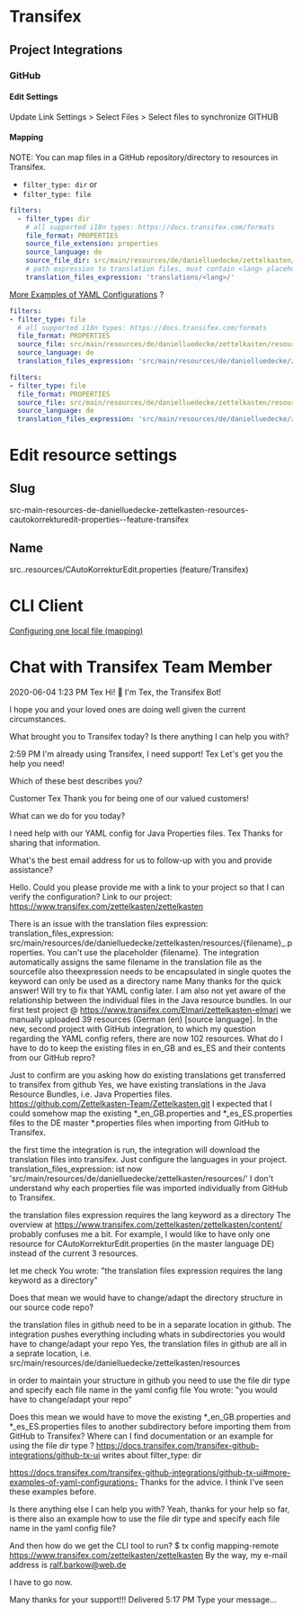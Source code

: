 # Transifex
## Project Integrations
### GitHub
#### Edit Settings
Update Link Settings > Select Files > Select files to synchronize
GITHUB
#### Mapping
NOTE: You can map files in a GitHub repository/directory to resources in Transifex. 
* `filter_type: dir` or
* `filter_type: file` 
```yaml
filters:
  - filter_type: dir
    # all supported i18n types: https://docs.transifex.com/formats
    file_format: PROPERTIES
    source_file_extension: properties
    source_language: de
    source_file_dir: src/main/resources/de/danielluedecke/zettelkasten/resources/
    # path expression to translation files, must contain <lang> placeholder
    translation_files_expression: 'translations/<lang>/'
```
[More Examples of YAML Configurations](https://docs.transifex.com/transifex-github-integrations/github-tx-ui#more-examples-of-yaml-configurations-) ?
```yaml
filters:
- filter_type: file
  # all supported i18n types: https://docs.transifex.com/formats
  file_format: PROPERTIES
  source_file: src/main/resources/de/danielluedecke/zettelkasten/resources/CAutoKorrekturEdit.properties
  source_language: de
  translation_files_expression: 'src/main/resources/de/danielluedecke/zettelkasten/resources/CAutoKorrekturEdit_<lang>.properties'

filters:
- filter_type: file
  file_format: PROPERTIES
  source_file: src/main/resources/de/danielluedecke/zettelkasten/resources/CBiggerEditField.properties
  source_language: de
  translation_files_expression: 'src/main/resources/de/danielluedecke/zettelkasten/resources/CBiggerEditField_<lang>.properties'
```
# Edit resource settings
## Slug
src-main-resources-de-danielluedecke-zettelkasten-resources-cautokorrekturedit-properties--feature-transifex
## Name
src..resources/CAutoKorrekturEdit.properties (feature/Transifex)
# CLI Client
[Configuring one local file (mapping)](https://docs.transifex.com/client/config#configuring-one-local-file-(mapping))
# Chat with Transifex Team Member
2020-06-04 1:23 PM
Tex
Hi! 👋 I'm Tex, the Transifex Bot!

I hope you and your loved ones are doing well given the current circumstances.

What brought you to Transifex today? Is there anything I can help you with? 

2:59 PM
I'm already using Transifex, I need support!
Tex
Let's get you the help you need!

Which of these best describes you?

Customer
Tex
Thank you for being one of our valued customers!

What can we do for you today?

I need help with our YAML config for Java Properties files.
Tex
Thanks for sharing that information.

What's the best email address for us to follow-up with you and provide assistance?


Hello. Could you please provide me with a link to your project so that I can verify the configuration?
Link to our project: https://www.transifex.com/zettelkasten/zettelkasten

There is an issue with the translation files expression:   translation_files_expression: src/main/resources/de/danielluedecke/zettelkasten/resources/{filename}_<lang>.properties. You can't use the placeholder {filename}. The integration automatically assigns the same filename in the translation file as the sourcefile
also theexpression needs to be encapsulated in single quotes
the <lang> keyword can only be used as a directory name
Many thanks for the quick answer! Will try to fix that YAML config later. I am also not yet aware of the relationship between the individual files in the Java resource bundles. In our first test project @ https://www.transifex.com/Elmari/zettelkasten-elmari we manually uploaded 39 resources (German (en) [source language]. In the new, second project with GitHub integration, to which my question regarding the YAML config refers, there are now 102 resources. What do I have to do to keep the existing files in en_GB and es_ES and their contents from our GitHub repro?

Just to confirm are you asking how do existing translations get transferred to transifex from github
Yes, we have existing translations in the Java Resource Bundles, i.e. Java Properties files.
https://github.com/Zettelkasten-Team/Zettelkasten.git
I expected that I could somehow map the existing *_en_GB.properties and *_es_ES.properties files to the DE master *.properties files when importing from GitHub to Transifex.

the first time the integration is run, the integration will download the translation files into transifex. Just configure the languages in your project.
translation_files_expression: ist now 'src/main/resources/de/danielluedecke/zettelkasten/resources/'
I don't understand why each properties file was imported individually from GitHub to Transifex.

the translation files expression requires the lang keyword as a directory
The overview at https://www.transifex.com/zettelkasten/zettelkasten/content/ probably confuses me a bit.
For example, I would like to have only one resource for CAutoKorrekturEdit.properties (in the master language DE) instead of the current 3 resources.

let me check
You wrote: "the translation files expression requires the lang keyword as a directory"

Does that mean we would have to change/adapt the directory structure in our source code repo?

the translation files in github need to be in a separate location in github. The integration pushes everything including whats in subdirectories
you would have to change/adapt your repo
Yes, the translation files in github are all in a seprate location, i.e. src/main/resources/de/danielluedecke/zettelkasten/resources

in order to maintain your structure in github you need to use the file dir type and specify each file name in the yaml config file
You wrote: "you would have to change/adapt your repo"

Does this mean we would have to move the existing *_en_GB.properties and *_es_ES.properties files to another subdirectory before importing them from GitHub to Transifex?
Where can I find documentation or an example for using the file dir type ?
https://docs.transifex.com/transifex-github-integrations/github-tx-ui writes about filter_type: dir

https://docs.transifex.com/transifex-github-integrations/github-tx-ui#more-examples-of-yaml-configurations-
Thanks for the advice. I think I've seen these examples before.

Is there anything else I can help you with?
Yeah, thanks for your help so far, is there also an example how to use the file dir type and specify each file name in the yaml config file? 

And then how do we get the CLI tool to run?
$ tx config mapping-remote https://www.transifex.com/zettelkasten/zettelkasten
By the way, my e-mail address is ralf.barkow@web.de 

I have to go now. 

Many thanks for your support!!!
Delivered
5:17 PM
Type your message…


